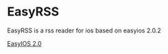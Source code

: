 EasyRSS
=======

EasyRSS is a rss reader for ios based on easyios 2.0.2

[EasyIOS 2.0](https://github.com/zhuchaowe/EasyRSS)
